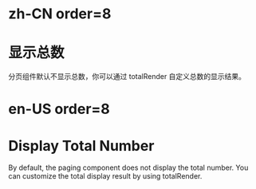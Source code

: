 # zh-CN order=8

# 显示总数

分页组件默认不显示总数，你可以通过 totalRender 自定义总数的显示结果。

# en-US order=8

# Display Total Number

By default, the paging component does not display the total number. You can customize the total display result by using totalRender.
